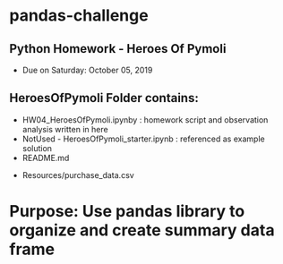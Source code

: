 # pandas-challenge
## Python Homework - Heroes Of Pymoli
* Due on Saturday: October 05, 2019

## HeroesOfPymoli Folder contains:
* HW04_HeroesOfPymoli.ipynby : homework script and observation analysis written in here
* NotUsed - HeroesOfPymoli_starter.ipynb : referenced as example solution
* README.md
+ Resources/purchase_data.csv

# Purpose: Use pandas library to organize and create summary data frame